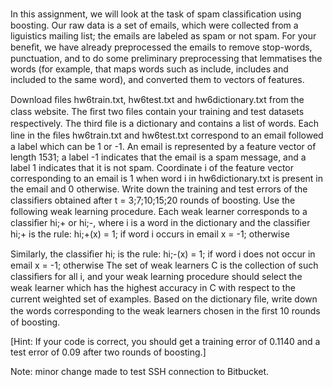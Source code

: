 In this assignment, we will look at the task of spam classiﬁcation using boosting. Our raw data is a set
of emails, which were collected from a liguistics mailing list; the emails are labeled as spam or not spam.
For your beneﬁt, we have already preprocessed the emails to remove stop-words, punctuation, and to do
some preliminary preprocessing that lemmatises the words (for example, that maps words such as include,
includes and included to the same word), and converted them to vectors of features.

Download ﬁles hw6train.txt, hw6test.txt and hw6dictionary.txt from the class website. The ﬁrst
two ﬁles contain your training and test datasets respectively. The third ﬁle is a dictionary and contains a
list of words. Each line in the ﬁles hw6train.txt and hw6test.txt correspond to an email followed a label
which can be 1 or -1. An email is represented by a feature vector of length 1531; a label -1 indicates that
the email is a spam message, and a label 1 indicates that it is not spam. Coordinate i of the feature vector
corresponding to an email is 1 when word i in hw6dictionary.txt is present in the email and 0 otherwise.
Write down the training and test errors of the classiﬁers obtained after t = 3;7;10;15;20 rounds of
boosting. Use the following weak learning procedure. Each weak learner corresponds to a classiﬁer hi;+ or
hi;-, where i is a word in the dictionary and the classiﬁer hi;+ is the rule:
hi;+(x) = 1; if word i occurs in email x
		= -1; otherwise

Similarly, the classiﬁer hi; is the rule:
hi;-(x) = 1; if word i does not occur in email x
		= -1; otherwise
The set of weak learners C is the collection of such classiﬁers for all i, and your weak learning procedure
should select the weak learner which has the highest accuracy in C with respect to the current weighted set
of examples. Based on the dictionary ﬁle, write down the words corresponding to the weak learners chosen
in the ﬁrst 10 rounds of boosting.

[Hint: If your code is correct, you should get a training error of 0.1140 and a test error of 0.09 after two
rounds of boosting.]

Note: minor change made to test SSH connection to Bitbucket.